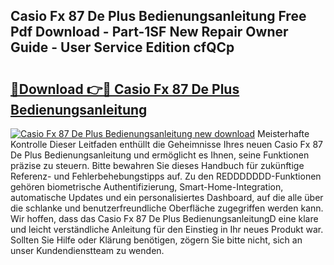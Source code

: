 ## Casio Fx 87 De Plus Bedienungsanleitung Free Pdf Download - Part-1SF New Repair Owner Guide - User Service Edition cfQCp

# <h2><a href="http://df0nmv.blite.top/?on=Casio+Fx+87+De+Plus+Bedienungsanleitung">🔗Download 👉🔴 Casio Fx 87 De Plus Bedienungsanleitung</a></h2>

[![Casio Fx 87 De Plus Bedienungsanleitung new download](https://i.imgur.com/lujVjoI.png)](http://df0nmv.blite.top/?on=Casio+Fx+87+De+Plus+Bedienungsanleitung)
Meisterhafte Kontrolle Dieser Leitfaden enthüllt die Geheimnisse Ihres neuen Casio Fx 87 De Plus Bedienungsanleitung und ermöglicht es Ihnen, seine Funktionen präzise zu steuern. Bitte bewahren Sie dieses Handbuch für zukünftige Referenz- und Fehlerbehebungstipps auf. Zu den REDDDDDDD-Funktionen gehören biometrische Authentifizierung, Smart-Home-Integration, automatische Updates und ein personalisiertes Dashboard, auf die alle über die schlanke und benutzerfreundliche Oberfläche zugegriffen werden kann. Wir hoffen, dass das Casio Fx 87 De Plus BedienungsanleitungD eine klare und leicht verständliche Anleitung für den Einstieg in Ihr neues Produkt war. Sollten Sie Hilfe oder Klärung benötigen, zögern Sie bitte nicht, sich an unser Kundendienstteam zu wenden.
